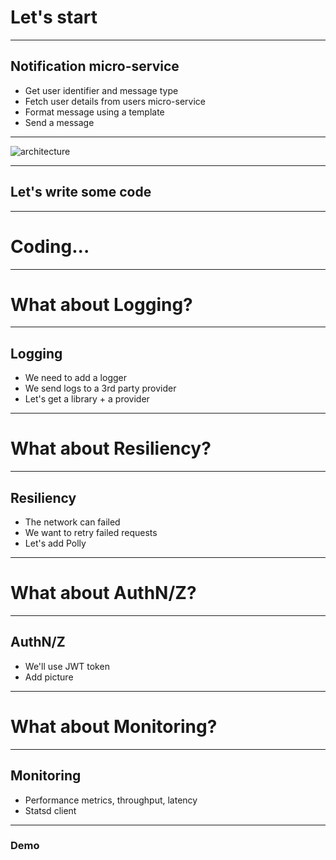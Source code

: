 # Let's start

---

## Notification micro-service

* Get user identifier and message type
* Fetch user details from users micro-service
* Format message using a template
* Send a message



---

![architecture](./app.svg)


---

## Let's write some code

---

# Coding...

---

# What about Logging?

---

## Logging

* We need to add a logger
* We send logs to a 3rd party provider
* Let's get a library + a provider

---

# What about Resiliency?

---

## Resiliency

* The network can failed
* We want to retry failed requests
* Let's add Polly

---

# What about AuthN/Z?

---

## AuthN/Z

* We'll use JWT token
* Add picture

---

# What about Monitoring?

---

## Monitoring

* Performance metrics, throughput, latency
* Statsd client

---

### Demo

